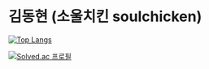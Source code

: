 # 김동현 (소울치킨 soulchicken)

[![Top Langs](https://github-readme-stats.vercel.app/api/top-langs/?username=깃허브아이디)](https://github.com/soulchicken/github-readme-stats)

[![Solved.ac
프로필](http://mazassumnida.wtf/api/mini/generate_badge?boj=soulfever01)](https://solved.ac/soulfever01)
